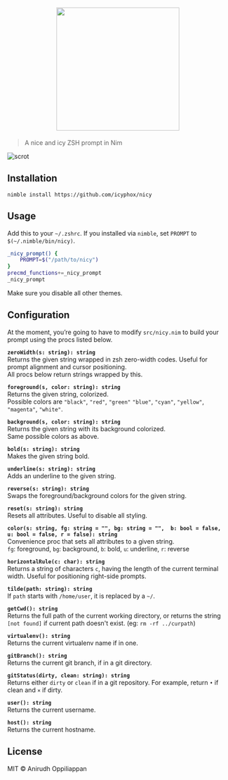 <h1 align="center">                                                              
    <img src="https://x.ph0x.me/5DyAD.png" width="280">                            
</h1>

> A nice and icy ZSH prompt in Nim

![scrot](https://x.ph0x.me/SltdI.png)

## Installation
```console
nimble install https://github.com/icyphox/nicy
```

## Usage
Add this to your `~/.zshrc`. If you installed via `nimble`, set `PROMPT` to `$(~/.nimble/bin/nicy)`.

```zsh
_nicy_prompt() {
	PROMPT=$("/path/to/nicy")
}
precmd_functions+=_nicy_prompt
_nicy_prompt
```
Make sure you disable all other themes.

## Configuration
At the moment, you’re going to have to modify `src/nicy.nim` to build your prompt using the procs listed below.

**`zeroWidth(s: string): string`**  
Returns the given string wrapped in zsh zero-width codes. Useful for prompt alignment and cursor positioning.  
All procs below return strings wrapped by this.

**`foreground(s, color: string): string`**  
Returns the given string, colorized.  
Possible colors are `"black"`, `"red"`, `"green"` `"blue"`, `"cyan"`, `"yellow"`, `"magenta"`, `"white"`.

**`background(s, color: string): string`**  
Returns the given string with its background colorized.  
Same possible colors as above.

**`bold(s: string): string`**  
Makes the given string bold.

**`underline(s: string): string`**  
Adds an underline to the given string.

**`reverse(s: string): string`**  
Swaps the foreground/background colors for the given string.

**`reset(s: string): string`**  
Resets all attributes. Useful to disable all styling.

**`color(s: string, fg: string = "", bg: string = "",  b: bool = false, u: bool = false, r = false): string`**  
Convenience proc that sets all attributes to a given string.  
`fg`: foreground, `bg`: background, `b`: bold, `u`: underline, `r`: reverse

**`horizontalRule(c: char): string`**  
Returns a string of characters `c`, having the length of the current terminal width. Useful for positioning right-side prompts.

**`tilde(path: string): string`**  
If `path` starts with `/home/user`, it is replaced by a `~/`.

**`getCwd(): string`**  
Returns the full path of the current working directory, or returns the string `[not found]` if current path doesn't exist. (eg: `rm -rf ../curpath`)

**`virtualenv(): string`**  
Returns the current virtualenv name if in one.

**`gitBranch(): string`**  
Returns the current git branch, if in a git directory.

**`gitStatus(dirty, clean: string): string`**  
Returns either `dirty` or `clean` if in a git repository. For example, return `•` if clean and `×` if dirty.

**`user(): string`**  
Returns the current username.

**`host(): string`**  
Returns the current hostname.

## License
MIT © Anirudh Oppiliappan
